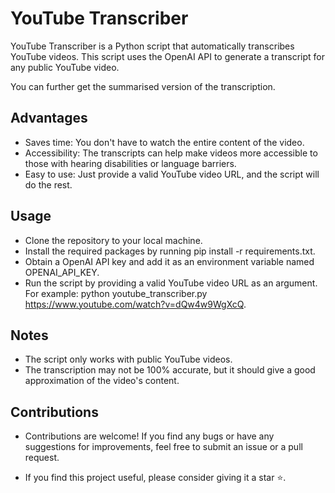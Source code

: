 # YouTube Transcriber
YouTube Transcriber is a Python script that automatically transcribes YouTube videos.
This script uses the OpenAI API to generate a transcript for any public YouTube video.

You can further get the summarised version of the transcription.

## Advantages
- Saves time: You don't have to watch the entire content of the video.
- Accessibility: The transcripts can help make videos more accessible to those with hearing disabilities or language barriers.
- Easy to use: Just provide a valid YouTube video URL, and the script will do the rest.

## Usage
- Clone the repository to your local machine.
- Install the required packages by running pip install -r requirements.txt.
- Obtain a OpenAI API key and add it as an environment variable named OPENAI_API_KEY.
- Run the script by providing a valid YouTube video URL as an argument. For example: python youtube_transcriber.py https://www.youtube.com/watch?v=dQw4w9WgXcQ.

## Notes
- The script only works with public YouTube videos.
- The transcription may not be 100% accurate, but it should give a good approximation of the video's content.

## Contributions
- Contributions are welcome! If you find any bugs or have any suggestions for improvements, feel free to submit an issue or a pull request.

* If you find this project useful, please consider giving it a star ⭐.
